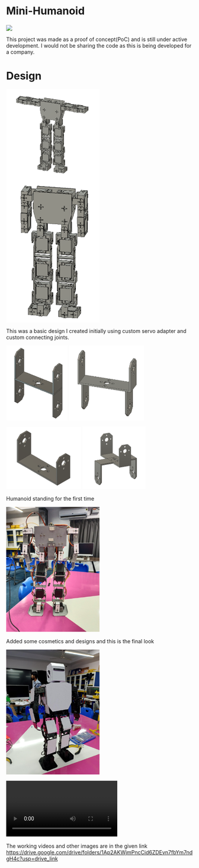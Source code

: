 # Mini-Humanoid

<img src="/humanoid/IMG_1389.jpg" width="50%" align="center" /> 

This project was made as a proof of concept(PoC) and is still under active development. I would not be sharing the code as this is being developed for a company.


# Design

<img src="/humanoid/Screenshot_2023-07-07_091123.png" width="50%" align="center" /> 
<img src="/humanoid/Screenshot_2023-07-07_092618.png" width="50%" align="center" /> 

This was a basic design I created initially using custom servo adapter and custom connecting joints.
<p float="left">
  <img src="/humanoid/Screenshot_2023-07-07_094349.png" width="33%" />
  <img src="/humanoid/Screenshot_2023-07-07_094325.png" width="40%" /> 
</p>
<p float="left">
  <img src="/humanoid/Screenshot_2023-07-07_094250.png" width="40%" />
  <img src="/humanoid/Screenshot_2023-07-07_094439.png" width="34%" /> 
</p>

Humanoid standing for the first time

<img src="/humanoid/IMG_20240123_183320.jpg" width="50%" /> 

Added some cosmetics and designs and this is the final look

<img src="/humanoid/IMG_20240325_161603.jpg" width="50%" /> 

<video src="https://github.com/Mitheshjn/Mini-Humanoid/assets/72849423/ff769958-de9c-421b-87d5-f943c8c586cf" ></video>

The working videos and other images are in the given link
https://drive.google.com/drive/folders/1Ap2AKWjmPncCid6ZDEvn7fbYm7ndgH4c?usp=drive_link

